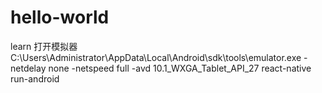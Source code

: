 # hello-world
learn
打开模拟器C:\Users\Administrator\AppData\Local\Android\sdk\tools\emulator.exe -netdelay none -netspeed full  -avd  10.1_WXGA_Tablet_API_27
react-native run-android
